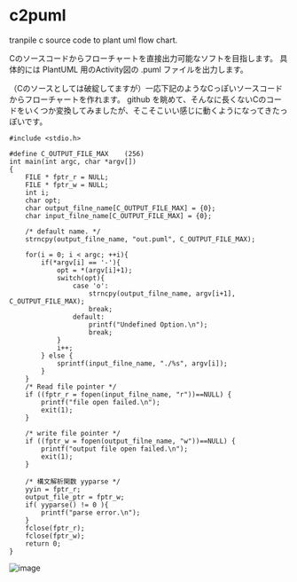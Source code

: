 # c2puml
tranpile c source code to plant uml flow chart.

Cのソースコードからフローチャートを直接出力可能なソフトを目指します。
具体的には PlantUML 用のActivity図の .puml ファイルを出力します。

（Cのソースとしては破綻してますが）一応下記のようなCっぽいソースコードからフローチャートを作れます。
github を眺めて、そんなに長くないCのコードをいくつか変換してみましたが、そこそこいい感じに動くようになってきたっぽいです。

```
#include <stdio.h>

#define C_OUTPUT_FILE_MAX    (256)
int main(int argc, char *argv[])
{
    FILE * fptr_r = NULL;
    FILE * fptr_w = NULL;
    int i;
    char opt;
    char output_filne_name[C_OUTPUT_FILE_MAX] = {0};
    char input_filne_name[C_OUTPUT_FILE_MAX] = {0};

    /* default name. */
    strncpy(output_filne_name, "out.puml", C_OUTPUT_FILE_MAX);

    for(i = 0; i < argc; ++i){
        if(*argv[i] == '-'){
            opt = *(argv[i]+1);
            switch(opt){
                case 'o':
                    strncpy(output_filne_name, argv[i+1], C_OUTPUT_FILE_MAX);
                    break;
                default:
                    printf("Undefined Option.\n");
                    break;
            }
            i++;
        } else {
            sprintf(input_filne_name, "./%s", argv[i]);
        }
    }
    /* Read file pointer */
    if ((fptr_r = fopen(input_filne_name, "r"))==NULL) {
        printf("file open failed.\n");
        exit(1);
    }
    
    /* write file pointer */
    if ((fptr_w = fopen(output_filne_name, "w"))==NULL) {
        printf("output file open failed.\n");
        exit(1);
    }

    /* 構文解析関数 yyparse */
    yyin = fptr_r;
    output_file_ptr = fptr_w;
    if( yyparse() != 0 ){
        printf("parse error.\n");
    }
    fclose(fptr_r);
    fclose(fptr_w);
    return 0;
}
```

![image](https://user-images.githubusercontent.com/2684586/138925914-e464ebc3-c696-43ee-9c44-f8f97639f66c.png)

